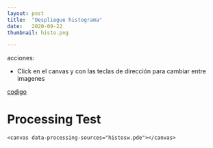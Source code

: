 ```yaml
---
layout: post
title:  "Despliegue histograma"
date:   2020-09-22
thumbnail: histo.png

---
```


acciones:
- Click en el canvas y con las teclas de dirección para cambiar entre imagenes

<a href="https://github.com/visualcomputingcoders/visualcomputingcoders/blob/master/_projects/histograma/histosw.pde"> codigo </a>


<script src="https://cdnjs.cloudflare.com/ajax/libs/processing.js/1.4.8/processing.min.js"></script>
<body>
    <h1>Processing Test</h1>
 
    <canvas data-processing-sources="histosw.pde"></canvas>
</body>